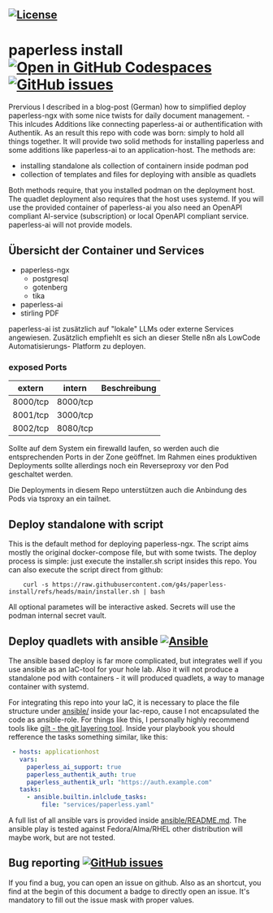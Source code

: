 <!-- SPDX-License-Identifier BSD-3-Clause -->
[![License](https://img.shields.io/badge/License-BSD_3--Clause-blue.svg)](https://opensource.org/licenses/BSD-3-Clause)
---

# paperless install [![Open in GitHub Codespaces](https://github.com/codespaces/badge.svg)](https://github.com/codespaces/new?hide_repo_select=true&ref=main&repo=963338797) [![GitHub issues](https://img.shields.io/github/issues/g4s/paperless-install)](https://github.com/g4s/paperless-install/issues)
Prervious I described in a blog-post (German) how to simplified deploy 
paperless-ngx with some nice twists for daily document management. - This
inlcudes Additions like connecting paperless-ai or authentification with
Authentik. As an result this repo with code was born: simply to hold all things
together. It will provide two solid methods for installing paperless and some 
additions like paperless-ai to an application-host. The methods are:

  * installing standalone als collection of containern inside podman pod
  * collection of templates and files for deploying with ansible as quadlets

Both methods require, that you installed podman on the deployment host. The
quadlet deployment also requires that the host uses systemd. If you will use
the provided container of paperless-ai you also need an OpenAPI compliant
AI-service (subscription) or local OpenAPI compliant service. paperless-ai
will not provide models. 

## Übersicht der Container und Services

  * paperless-ngx
    * postgresql
    * gotenberg
    * tika
  * paperless-ai
  * stirling PDF

paperless-ai ist zusätzlich auf "lokale" LLMs oder externe Services angewiesen.
Zusätzlich empfiehlt es sich an dieser Stelle n8n als LowCode Automatisierungs-
Platform zu deployen.

### exposed Ports
| extern   | intern   | Beschreibung |
|----------|----------|--------------|
| 8000/tcp | 8000/tcp |              |
| 8001/tcp | 3000/tcp |              |
| 8002/tcp | 8080/tcp |              |

Sollte auf dem System ein firewalld laufen, so werden auch die entsprechenden
Ports in der Zone geöffnet. Im Rahmen eines produktiven Deployments sollte 
allerdings noch ein Reverseproxy vor den Pod geschaltet werden.

Die Deployments in diesem Repo unterstützen auch die Anbindung des Pods via
tsproxy an ein tailnet.

## Deploy standalone with script
This is the default method for deploying paperless-ngx. The script aims mostly
the original docker-compose file, but with some twists. The deploy process is
simple: just execute the installer.sh script insides this repo. You can also
execute the script direct from github:

```
    curl -s https://raw.githubusercontent.com/g4s/paperless-install/refs/heads/main/installer.sh | bash 
```
All optional parametes will be interactive asked. Secrets will use the podman
internal secret vault.

## Deploy quadlets with ansible [![Ansible](https://img.shields.io/badge/ansible-%231A1918.svg?style=for-the-badge&logo=ansible&logoColor=white)](https://docs.ansible.com)

The ansible based deploy is far more complicated, but integrates well if you
use ansible as an IaC-tool for your hole lab. Also it will not produce a
standalone pod with containers - it will produced quadlets, a way to manage
container with systemd.

For integrating this repo into your IaC, it is necessary to place the file
structure under [ansible/](./ansible) inside your Iac-repo, cause I not
encapsulated the code as ansible-role. For things like this, I personally
highly recommend tools like [gilt - the git layering tool](https://github.com/retr0h/gilt).
Inside your playbook you should refference the tasks something similar,
like this:

```yaml
 - hosts: applicationhost
   vars:
     paperless_ai_support: true
     paperless_authentik_auth: true
     paperless_authentik_url: "https://auth.example.com"
   tasks:
     - ansible.builtin.inlclude_tasks:
         file: "services/paperless.yaml"
```

A full list of all ansible vars is provided inside [ansible/README.md](ansible/README.md).
The ansible play is tested against Fedora/Alma/RHEL other distribution will 
maybe work, but are not tested.

## Bug reporting [![GitHub issues](https://img.shields.io/github/issues/g4s/paperless-install)](https://github.com/g4s/paperless-install/issues)
If you find a bug, you can open an issue on github. Also as an shortcut, you find
at the begin of this document a badge to directly open an issue. It's mandatory
to fill out the issue mask with proper values.
